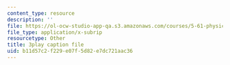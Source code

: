 ```yaml
---
content_type: resource
description: ''
file: https://ol-ocw-studio-app-qa.s3.amazonaws.com/courses/5-61-physical-chemistry-fall-2017/b11d57c2f229e07f5d82e7dc721aac36_QkMB_0jOvVA.srt
file_type: application/x-subrip
resourcetype: Other
title: 3play caption file
uid: b11d57c2-f229-e07f-5d82-e7dc721aac36
---
```

